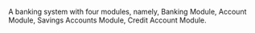 A banking system with four modules, namely, Banking Module, Account Module, Savings Accounts Module, Credit Account Module.
